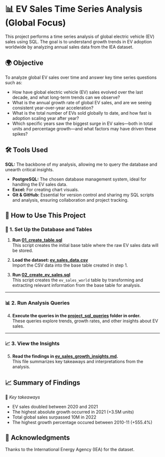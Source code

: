 # 📊 EV Sales Time Series Analysis (Global Focus)

This project performs a time series analysis of global electric vehicle (EV) sales using SQL. The goal is to understand growth trends in EV adoption worldwide by analyzing annual sales data from the IEA dataset.

## 🌍 Objective

To analyze global EV sales over time and answer key time series questions such as:

- How have global electric vehicle (EV) sales evolved over the last decade, and what long-term trends can we observe?
- What is the annual growth rate of global EV sales, and are we seeing consistent year-over-year acceleration?
- What is the total number of EVs sold globally to date, and how fast is adoption scaling year after year?
- Which specific years saw the biggest surge in EV sales—both in total units and percentage growth—and what factors may have driven these spikes?

## 🛠️ Tools Used

**SQL:** The backbone of my analysis, allowing me to query the database and unearth critical insights.

- **PostgreSQL:** The chosen database management system, ideal for handling the EV sales data.
- **Excel:** For creating chart visuals.
- **Git & GitHub:** Essential for version control and sharing my SQL scripts and analysis, ensuring collaboration and project tracking.

## 🧪 How to Use This Project

### 📁 1. Set Up the Database and Tables

1. **Run [01_create_table.sql](./sql/01_create_table.sql)**  
   This script creates the initial base table where the raw EV sales data will be stored.

2. **Load the dataset: [ev_sales_data.csv](./Dataset/ev_sales_data.csv)**  
   Import the CSV data into the base table created in step 1.

3. **Run [02_create_ev_sales.sql](./sql/02_create_ev_sales_world.sql)**  
   This script creates the `ev_sales_world` table by transforming and extracting relevant information from the base table for analysis.

---

### 📊 2. Run Analysis Queries

4. **Execute the queries in the [project_sql_queries](./project_sql_queries/) folder in order.**  
   These queries explore trends, growth rates, and other insights about EV sales.

---

### 📈 3. View the Insights

5. **Read the findings in [ev_sales_growth_insights.md](./analysis/ev_sales_growth_insights.md).**  
   This file summarizes key takeaways and interpretations from the analysis.

## 📈 Summary of Findings

📝 _Key takeaways_

- EV sales doubled between 2020 and 2021
- The highest absolute growth occurred in 2021 (+3.5M units)
- Total global sales surpassed 10M in 2022
- The highest growth percentage occured between 2010-11 (+555.4%)

## 🤝 Acknowledgments

Thanks to the International Energy Agency (IEA) for the dataset.
